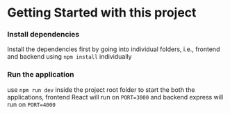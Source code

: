 # Getting Started with this project

### Install dependencies

Install the dependencies first by going into individual folders, i.e., frontend and backend using `npm install` individually

### Run the application

use `npm run dev` inside the project root folder to start the both the applications, frontend React will run on `PORT=3000` and backend express will run on `PORT=4000`
